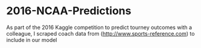 # 2016-NCAA-Predictions
As part of the 2016 Kaggle competition to predict tourney outcomes with a colleague, I scraped coach data from (http://www.sports-reference.com) to include in our model
